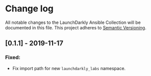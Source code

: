 Change log
================================================

All notable changes to the LaunchDarkly Ansible Collection will be documented in this file. This project adheres to [Semantic Versioning](https://semver.org).

## [0.1.1] - 2019-11-17
### Fixed:
- Fix import path for new `launchdarkly_labs` namespace.
